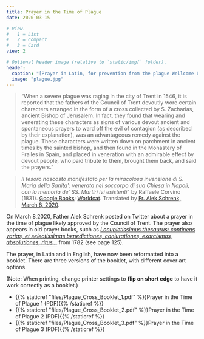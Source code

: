 ```yaml
---
title: Prayer in the Time of Plague
date: 2020-03-15

# View.
#   1 = List
#   2 = Compact
#   3 = Card
view: 2

# Optional header image (relative to `static/img/` folder).
header:
  caption: "[Prayer in Latin, for prevention from the plague Wellcome L0063751](https://commons.wikimedia.org/wiki/File:Prayer_in_Latin,_for_prevention_from_the_plague_Wellcome_L0063751.jpg)"
  image: "plague.jpg"
---
```


> “When a severe plague was raging in the city of Trent in 1546, it is reported that the fathers of the Council of Trent devoutly wore certain characters arranged in the form of a cross collected by S. Zacharias, ancient Bishop of Jerusalem. In fact, they found that wearing and venerating these characters as signs of various devout ancient and spontaneous prayers to ward off the evil of contagion (as described by their explanation), was an advantageous remedy against the plague. These characters were written down on parchment in ancient times by the sainted bishop, and then found in the Monastery of Frailes in Spain, and placed in veneration with an admirable effect by devout people, who paid tribute to them, brought them back, and said the prayers.”

> _Il tesoro nascosto manifestato per la miracolosa invenzione di S. Maria della Sanita': venerata nel soccorpo di sua Chiesa in Napoli, con la memoria de' SS. Martiri ivi esistenti_" by Raffaele Corvino (1831). [Google Books](books.google.com/books?id=VI_qvCq3nX0C&pg=PA97#v=onepage&q&f=false); [Worldcat](http://www.worldcat.org/oclc/867495900). Translated by [Fr. Alek Schrenk, March 8, 2020](https://threadreaderapp.com/thread/1236770869621460995.html).

On March 8,2020, Father Alek Schrenk posted on Twitter about a prayer in the time of plague likely approved by the Council of Trent. The prayer also appears in old prayer books, such as [_Locupletissimus thesaurus: continens varias, et selectissimas benedictiones, conjurationes, exorcismos, absolutiones, ritus..._](https://books.google.com/books?id=Wp9hAAAAcAAJ) from 1782 (see page 125). 

The prayer, in Latin and in English, have now been reformatted into a booklet. There are three versions of the booklet, with different cover art options.

(Note: When printing, change printer settings to **flip on short edge** to have it work correctly as a booklet.)


* {{% staticref "files/Plague_Cross_Booklet_1.pdf" %}}Prayer in the Time of Plague 1  (PDF){{% /staticref %}}
* {{% staticref "files/Plague_Cross_Booklet_2.pdf" %}}Prayer in the Time of Plague 2  (PDF){{% /staticref %}}
* {{% staticref "files/Plague_Cross_Booklet_3.pdf" %}}Prayer in the Time of Plague 3  (PDF){{% /staticref %}}
